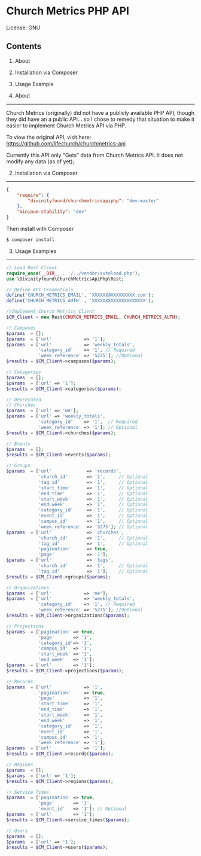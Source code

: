 Church Metrics PHP API
=================================================

License: GNU

Contents
--------
1. About
2. Installation via Composer
3. Usage Example

1. About
--------
Church Metrics (originally) did not have a publicly available PHP API, though they did have an a public API... so I chose to remedy that situation to make it easier to implement Church Metrics API via PHP.

To view the original API, visit here:
https://github.com/lifechurch/churchmetrics-api

Currently this API only "Gets" data from Church Metrics API. It does not modify any data (as of yet);

2. Installation via Composer
--------
```json
{
	"require": {
		"divinityfound/churchmetricsapiphp": "dev-master"
	},
	"minimum-stability": "dev"
}
```
Then install with Composer

```bash
$ composer install
```

3. Usage Examples
--------

```php
// Load Rest Client
require_once(__DIR__ . '/../vendor/autoload.php');
use \Divinityfound\ChurchMetricsApiPhp\Rest;

// Define API Credentials
define('CHURCH_METRICS_EMAIL', 'XXXXXX@XXXXXXXXX.com');
define('CHURCH_METRICS_AUTH' , 'XXXXXXXXXXXXXXXXXXXX');

//Implement Church Metrics Client
$CM_Client = new Rest(CHURCH_METRICS_EMAIL, CHURCH_METRICS_AUTH);

// Campuses
$params  = [];
$params  = ['url' 			 => '1'];
$params  = ['url' 			 => 'weekly_totals',
			'category_id'    => '1', // Required
			'week_reference' => '5275']; //Optional
$results = $CM_Client->campuses($params);

// Categories
$params  = [];
$params  = ['url' => '1'];
$results = $CM_Client->categories($params);

// Deprecated
// Churches
$params  = ['url' => 'me'];
$params  = ['url' => 'weekly_totals',
			'category_id'    => '1',  // Required
			'week_reference' => '1']; // Optional
$results = $CM_Client->churches($params);

// Events
$params  = [];
$results = $CM_Client->events($params);

// Groups
$params  = ['url' 			  => 'records',
			'church_id'       => '1',     // Optional
			'tag_id'          => '1',     // Optional
			'start_time'      => '1',     // Optional
			'end_time'        => '1',     // Optional
			'start_week'      => '1',     // Optional
			'end_week'        => '1',     // Optional
			'category_id'     => '1',     // Optional
			'event_id'        => '1',     // Optional
			'campus_id'       => '1',     // Optional
			'week_reference'  => '5275']; // Optional
$params  = ['url' 			  => 'churches',
			'church_id'       => '1',     // Optional
			'tag_id'          => '1',     // Optional
			'pagination'      => true,
			'page'            => '1'];
$params  = ['url'			  => 'tags',
			'church_id'       => '1',     // Optional
			'tag_id'          => '1'];    // Optional
$results = $CM_Client->groups($params);

// Organizations
$params  = ['url' 			 => 'me'];
$params  = ['url' 			 => 'weekly_totals',
			'category_id'    => '1', // Required
			'week_reference' => '5275']; //Optional
$results = $CM_Client->organizations($params);

// Projections
$params  = ['pagination' => true,
			'page'       => '1',
			'category_id'=> '1',
			'campus_id'  => '1',
			'start_week' => '1',
			'end_week'   => '1'];
$params  = ['url'        => '1'];
$results = $CM_Client->projections($params);

// Records
$params  = ['url'			 => '1',
			'pagination'     => true,
			'page'           => '1',
			'start_time'     => '1',
			'end_time'       => '1',
			'start_week'     => '1',
			'end_week'       => '1',
			'category_id'    => '1',
			'event_id'       => '1',
			'campus_id'      => '1',
			'week_reference' => '1'];
$params  = ['url'            => '1'];
$results = $CM_Client->records($params);

// Regions
$params  = [];
$params  = ['url' => '1'];
$results = $CM_Client->regions($params);

// Service Times
$params  = ['pagination' => true,
			'page'       => '1',
			'event_id'   => '1']; // Optional
$params  = ['url'        => '1'];
$results = $CM_Client->service_times($params);

// Users
$params  = [];
$params  = ['url' => '1'];
$results = $CM_Client->users($params);

```